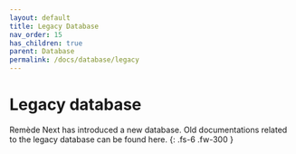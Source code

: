 ```yaml
---
layout: default
title: Legacy Database
nav_order: 15
has_children: true
parent: Database
permalink: /docs/database/legacy
---
```


# Legacy database

Remède Next has introduced a new database. Old documentations related to the legacy database can be found here.
{: .fs-6 .fw-300 }
